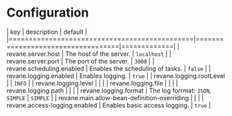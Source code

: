 # Configuration

| key                                          | description                       | default     |
|==============================================|===================================|=============|
| revane.server.host                           | The host of the server.           | `localhost` |
| revane.server.port                           | The port of the server.           | `3000`      |
| revane.scheduling.enabled                    | Enables the scheduling of tasks.  | `false`     |
| revane.logging.enabled                       | Enables logging.                  | `true`      |
| revane.logging.rootLevel                     |                                   | `INFO`      |
| revane.logging.level                         |                                   |             |
| revane.logging.file                          |                                   |             |
| revane.logging.path                          |                                   |             |
| revane.logging.format                        | The log forrmat: `JSON`, `SIMPLE` | `SIMPLE`    |
| revane.main.allow-bean-definition-overriding |                                   |             |
| revane.access-logging.enabled                | Enables basic access logging.     | `true`      |